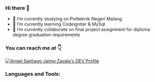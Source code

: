 ### Hi there 👋

- 🔭 I’m currently studying on Politeknik Negeri Malang
- 🌱 I’m currently learning Codeigniter & MySql
- 👯 I’m currently collaborate on final project assignment for diploma degree graduation requirements

### You can reach me at :point_down:

<p>
  <a href="https://www.linkedin.com/in/cahyaeka/">
    <img src="https://www.vectorlogo.zone/logos/linkedin/linkedin-icon.svg" alt="Angel Santiago Jaime Zavala's DEV Profile" height="30" width="30">
  </a>
</p>

### Languages and Tools:
<p>
  <img style="height:40px; width=40px; src="https://www.vectorlogo.zone/logos/visualstudio_code/visualstudio_code-icon.svg">
  <img style="height:40px; width=40px; src="https://github.com/detain/svg-logos/blob/master/svg/codeigniter.svg">
  <img style="height:40px; width=40px; src="https://github.com/leungwensen/svg-icon/blob/master/dist/svg/logos/xampp.svg">
  <img style="height:40px; width=40px; src="https://www.vectorlogo.zone/logos/mysql/mysql-ar21.svg">
  <img style="height:40px; width=40px; src="https://github.com/devicons/devicon/blob/master/icons/css3/css3-original-wordmark.svg">
  <img style="height:40px; width=40px; src="https://www.vectorlogo.zone/logos/php/php-ar21.svg">
  <img style="height:40px; width=40px; src="https://www.vectorlogo.zone/logos/w3_html5/w3_html5-icon.svg">
  <img style="height:40px; width=40px; src="https://www.vectorlogo.zone/logos/java/java-icon.svg">
  <img style="height:40px; width=40px; src="https://www.vectorlogo.zone/logos/github/github-tile.svg">
  <img style="height:40px; width=40px; src="https://www.vectorlogo.zone/logos/git-scm/git-scm-ar21.svg">
</p>

